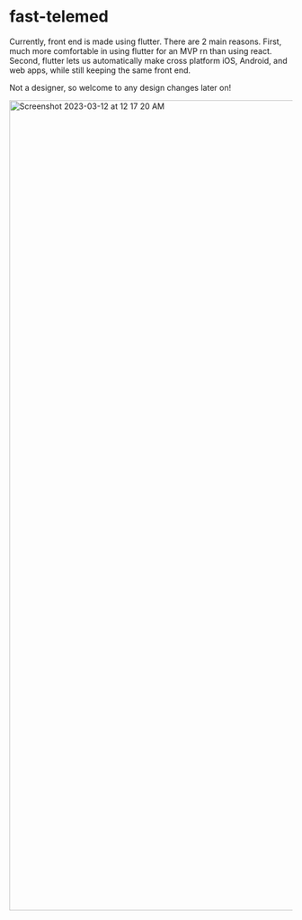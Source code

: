 # fast-telemed





Currently, front end is made using flutter. There are 2 main reasons. First, much more comfortable in using flutter for an MVP rn than using react. Second, flutter lets us automatically make cross platform iOS, Android, and web apps, while still keeping the same front end. 

Not a designer, so welcome to any design changes later on!

<img width="1440" alt="Screenshot 2023-03-12 at 12 17 20 AM" src="https://user-images.githubusercontent.com/53100755/224525834-768b7bc1-e756-4b5b-bdc5-dcea2540d184.png">
